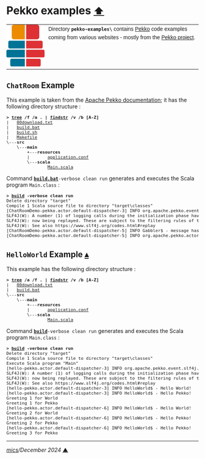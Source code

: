 # <span id="top">Pekko examples</span> <span style="font-size:90%;">[⬆](../README.md#top)</span>

<table style="font-family:Helvetica,Arial;line-height:1.6;">
  <tr>
  <td style="border:0;padding:0 10px 0 0;min-width:100px;"><a href="https://pekko.apache.org/" rel="external"><img style="border:0;" src="../docs/images/pekko_logo.png" width="100" alt="Pekko project"/></a></td>
  <td style="border:0;padding:0;vertical-align:text-top;">Directory <strong><code>pekko-examples\</code></strong> contains <a href="https:///pekko.apache.org/" alt="Akka">Pekko</a> code examples coming from various websites - mostly from the <a href="https://pekko.apache.org/" rel="external">Pekko project</a>.
  </td>
  </tr>
</table>

## <span id="ChatRoom">`ChatRoom` Example</span>

This example is taken from the [Apache Pekko documentation](https://pekko.apache.org/docs/pekko/current/typed/actors.html#functional-style); it has the following directory structure :

<pre style="font-size:80%;">
<b>&gt; <a href="https://learn.microsoft.com/en-us/windows-server/administration/windows-commands/tree" rel="external">tree</a> /f /a . | <a href="https://learn.microsoft.com/en-us/windows-server/administration/windows-commands/findstr" rel="external">findstr</a> /v /b [A-Z]</b>
|   <a href="./ChatRoom/00download.txt">00download.txt</a>
|   <a href="./ChatRoom/build.bat">build.bat</a>
|   <a href="./ChatRoom/build.sh">build.sh</a>
|   <a href="./ChatRoom/Makefile">Makefile</a>
\---<b>src</b>
    \---<b>main</b>
        +---<b>resources</b>
        |       <a href="./ChatRoom/src/main/resources/application.conf">application.conf</a>
        \---<b>scala</b>
                <a href="./ChatRoom/src/main/scala/Main.scala">Main.scala</a>
</pre>

Command [**`build.bat`**](./ChatRoom/build.bat)`-verbose clean run` generates and executes the Scala program `Main.class` :

<pre style="font-size:80%;">
<b>&gt; <a href="./ChatRoom/build.bat">build</a> -verbose clean run</b>
Delete directory "target"
Compile 1 Scala source file to directory "target\classes"
[ChatRoomDemo-pekko.actor.default-dispatcher-3] INFO org.apache.pekko.event.slf4j.Slf4jLogger - Slf4jLogger started
SLF4J(W): A number (1) of logging calls during the initialization phase have been intercepted and are
SLF4J(W): now being replayed. These are subject to the filtering rules of the underlying logging system.
SLF4J(W): See also https://www.slf4j.org/codes.html#replay
[ChatRoomDemo-pekko.actor.default-dispatcher-5] INFO Gabbler$ - message has been posted by 'ol? Gabbler': Hello World!
[ChatRoomDemo-pekko.actor.default-dispatcher-5] INFO org.apache.pekko.actor.CoordinatedShutdown - Running CoordinatedShutdown with reason [ActorSystemTerminateReason]
</pre>

<!--=======================================================================-->

## <span id="HelloWorld">`HelloWorld` Example</span> [**&#x25B4;**](#top)

This example has the following directory structure :

<pre style="font-size:80%;">
<b>&gt; <a href="https://learn.microsoft.com/en-us/windows-server/administration/windows-commands/tree">tree</a> /a /f . | <a href="https://learn.microsoft.com/en-us/windows-server/administration/windows-commands/findstr" rel="external">findstr</a> /v /b [A-Z]</b>
|   <a href="./HelloWorld/00download.txt">00download.txt</a>
|   <a href="./HelloWorld/build.bat">build.bat</a>
\---<b>src</b>
    \---<b>main</b>
        +---<b>resources</b>
        |       <a href="./HelloWorld/src/main/resources/application.conf">application.conf</a>
        \---<b>scala</b>
                <a href="./HelloWorld/src/main/scala/Main.scala">Main.scala</a>
</pre>

Command [**`build`**](./HelloWorld/build.bat)`-verbose clean run` generates and executes the Scala program `Main.class` :

<pre style="font-size:80%;">
<b>&gt; <a href="./HelloWorld/build.bat">build</a> -verbose clean run</b>
Delete directory "target"
Compile 1 Scala source file to directory "target\classes"
Execute Scala program "Main"
[hello-pekko.actor.default-dispatcher-3] INFO org.apache.pekko.event.slf4j.Slf4jLogger - Slf4jLogger started
SLF4J(W): A number (1) of logging calls during the initialization phase have been intercepted and are
SLF4J(W): now being replayed. These are subject to the filtering rules of the underlying logging system.
SLF4J(W): See also https://www.slf4j.org/codes.html#replay
[hello-pekko.actor.default-dispatcher-3] INFO HelloWorld$ - Hello World!
[hello-pekko.actor.default-dispatcher-3] INFO HelloWorld$ - Hello Pekko!
Greeting 1 for World
Greeting 1 for Pekko
[hello-pekko.actor.default-dispatcher-6] INFO HelloWorld$ - Hello World!
Greeting 2 for World
[hello-pekko.actor.default-dispatcher-6] INFO HelloWorld$ - Hello Pekko!
Greeting 2 for Pekko
[hello-pekko.actor.default-dispatcher-6] INFO HelloWorld$ - Hello Pekko!
Greeting 3 for Pekko
</pre>

***

*[mics](https://lampwww.epfl.ch/~michelou/)/December 2024* [**&#9650;**](#top)
<span id="bottom">&nbsp;</span>

<!-- link refs -->
